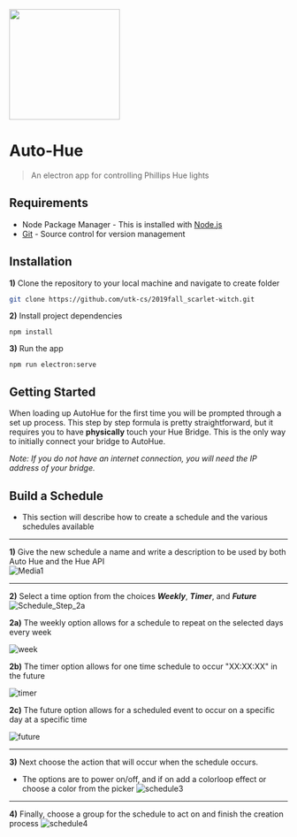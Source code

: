 <img src="https://github.com/utk-cs/2019fall_scarlet-witch/blob/master/src/assets/gradient_single.png" width="200">

# Auto-Hue 

> An electron app for controlling Phillips Hue lights

## Requirements

- Node Package Manager - This is installed with [Node.js](https://nodejs.org/en/download/ "Node.js Download")
- [Git](https://git-scm.com/downloads "Git Download") - Source control for version management


## Installation

**1)** Clone the repository to your local machine and navigate to create folder
```bash
git clone https://github.com/utk-cs/2019fall_scarlet-witch.git
```

**2)** Install project dependencies
```npm
npm install
```

**3)** Run the app
```npm
npm run electron:serve
```

## Getting Started

When loading up AutoHue for the first time you will be prompted through a set up process. This step by step formula is pretty straightforward, but it requires you to have **physically** touch your Hue Bridge. This is the only way to initially connect your bridge to AutoHue.

_Note: If you do not have an internet connection, you will need the IP address of your bridge._

## Build a Schedule

* This section will describe how to create a schedule and the various schedules available  
*** 

**1)** Give the new schedule a name and write a description to be used by both Auto Hue and the Hue API     
 ![Media1](https://user-images.githubusercontent.com/33168761/68898398-5a516e00-06fd-11ea-8431-25d5a5e61674.gif)
 
***

**2)** Select a time option from the choices **_Weekly_**, **_Timer_**, and **_Future_**  
![Schedule_Step_2a](https://user-images.githubusercontent.com/33168761/68904628-67298e00-070c-11ea-8adc-36edbb4e17d2.png)
    
**2a)** The weekly option allows for a schedule to repeat on the selected days every week  
  
![week](https://user-images.githubusercontent.com/33168761/68906926-f0908e80-0713-11ea-9387-10612660f3eb.gif)  
  
**2b)** The timer option allows for one time schedule to occur "XX:XX:XX" in the future  
  
![timer](https://user-images.githubusercontent.com/33168761/68906928-f2f2e880-0713-11ea-8c5e-aaadb83a0682.gif)  
    
**2c)** The future option allows for a scheduled event to occur on a specific day at a specific time
  
![future](https://user-images.githubusercontent.com/33168761/68906931-f5edd900-0713-11ea-9849-97164781da56.gif)  
  
***  
  
**3)** Next choose the action that will occur when the schedule occurs. 
* The options are to power on/off, and if on add a colorloop effect or choose a color from the picker
![schedule3](https://user-images.githubusercontent.com/33168761/68906493-6b58aa00-0712-11ea-95e0-531adfd5f0a9.gif)  
  
***

**4)** Finally, choose a group for the schedule to act on and finish the creation process
![schedule4](https://user-images.githubusercontent.com/33168761/68906494-6e539a80-0712-11ea-97a9-3c19f86e0b41.gif)
  



